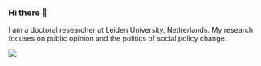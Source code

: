 ### Hi there 👋

I am a doctoral researcher at Leiden University, Netherlands. My research focuses on public opinion and the politics of social policy change.

![](https://github-readme-stats.vercel.app/api/top-langs/?username=daniel-alves-fernandes)
